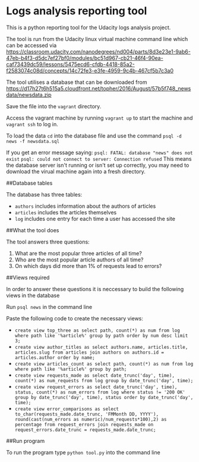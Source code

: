 # Logs analysis reporting tool

This is a python reporting tool for the Udacity logs analysis project.  

The tool is run from the Udacity linux virtual machine command line which can be accessed via https://classroom.udacity.com/nanodegrees/nd004/parts/8d3e23e1-9ab6-47eb-b4f3-d5dc7ef27bf0/modules/bc51d967-cb21-46f4-90ea-caf73439dc59/lessons/5475ecd6-cfdb-4418-85a2-f2583074c08d/concepts/14c72fe3-e3fe-4959-9c4b-467cf5b7c3a0

The tool utilises a database that can be downloaded from https://d17h27t6h515a5.cloudfront.net/topher/2016/August/57b5f748_newsdata/newsdata.zip

Save the file into the `vagrant` directory.

Access the vagrant machine by running `vagrant up` to start the machine and `vagrant ssh` to log in.

To load the data `cd` into  the database file and use the command `psql -d news -f newsdata.sql`

If you get an error message saying:
  `psql: FATAL: database "news" does not exist`
  `psql: could not connect to server: Connection refused`
This means the database server isn't running or isn't set up correctly, you may need to download the
virual machine again into a fresh directory.

##Database tables

The database has three tables:
  * `authors` includes information about the authors of articles
  * `articles` includes the articles themselves
  * `log` includes one entry for each time a user has accessed the site

##What the tool does

The tool answers three questions:
  1. What are the most popular three articles of all time?
  2. Who are the most popular article authors of all time?
  3. On which days did more than 1% of requests lead to errors?
  
##Views required

In order to answer these questions it is neccessary to build the following views in the database

Run `psql news` in the command line

Paste the following code to create the necessary views:

  * `create view top_three as
    select path, count(*) as num
    from log where path like '%article%'
    group by path
    order by num desc
    limit 3;`
  * `create view author_titles as
    select authors.name, articles.title, articles.slug
    from articles join authors
    on authors.id = articles.author
    order by name;`
  * `create view articles_count as
    select path, count(*) as num
    from log where path like '%article%'
    group by path;`
  * `create view requests_made as
    select date_trunc('day', time), count(*) as num_requests
    from log
    group by date_trunc('day', time);`
  * `create view request_errors as
    select date_trunc('day', time), status, count(*) as num_errors
    from log where status != '200 OK'
    group by date_trunc('day', time), status
    order by date_trunc('day', time);`
  * `create view error_comparisons as
    select to_char(requests_made.date_trunc, 'FMMonth DD, YYYY'), 
    round(cast(num_errors as numeric)/num_requests*100),2) as percentage
    from request_errors join requests_made
    on request_errors.date_trunc = requests_made.date_trunc;`
    
##Run program

To run the program type `python tool.py` into the command line
  

